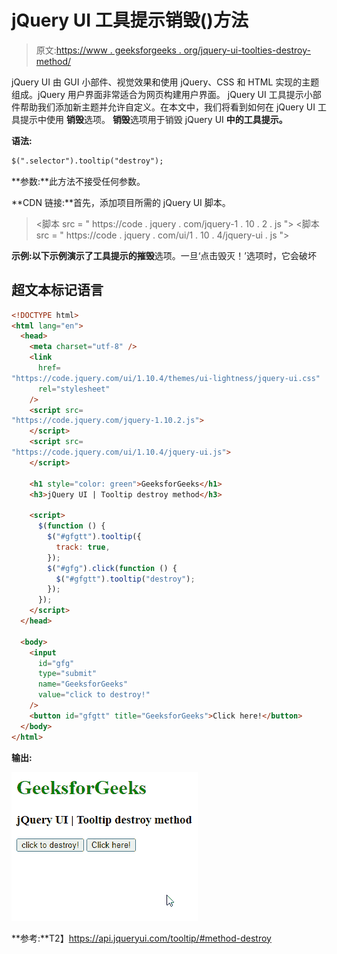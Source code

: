 # jQuery UI 工具提示销毁()方法

> 原文:[https://www . geeksforgeeks . org/jquery-ui-toolties-destroy-method/](https://www.geeksforgeeks.org/jquery-ui-tooltips-destroy-method/)

jQuery UI 由 GUI 小部件、视觉效果和使用 jQuery、CSS 和 HTML 实现的主题组成。jQuery 用户界面非常适合为网页构建用户界面。 jQuery UI 工具提示小部件帮助我们添加新主题并允许自定义。在本文中，我们将看到如何在 jQuery UI 工具提示中使用 **销毁**选项。 **销毁**选项用于销毁 jQuery UI **中的工具提示。**

**语法:**

```html
$(".selector").tooltip("destroy");
```

**参数:**此方法不接受任何参数。

**CDN 链接:**首先，添加项目所需的 jQuery UI 脚本。

> <link href="“https://code.jquery.com/ui/1.10.4/themes/ui-lightness/jquery-ui.css”" rel="“stylesheet”">
> <脚本 src = " https://code . jquery . com/jquery-1 . 10 . 2 . js "></脚本>
> <脚本 src = " https://code . jquery . com/ui/1 . 10 . 4/jquery-ui . js "></脚本>

**示例:**以下示例演示了工具提示的**摧毁**选项。一旦‘点击毁灭！’选项时，它会破坏

## 超文本标记语言

```html
<!DOCTYPE html>
<html lang="en">
  <head>
    <meta charset="utf-8" />
    <link
      href=
"https://code.jquery.com/ui/1.10.4/themes/ui-lightness/jquery-ui.css"
      rel="stylesheet"
    />
    <script src=
"https://code.jquery.com/jquery-1.10.2.js">
    </script>
    <script src=
"https://code.jquery.com/ui/1.10.4/jquery-ui.js">
    </script>

    <h1 style="color: green">GeeksforGeeks</h1>
    <h3>jQuery UI | Tooltip destroy method</h3>

    <script>
      $(function () {
        $("#gfgtt").tooltip({
          track: true,
        });
        $("#gfg").click(function () {
          $("#gfgtt").tooltip("destroy");
        });
      });
    </script>
  </head>

  <body>
    <input
      id="gfg"
      type="submit"
      name="GeeksforGeeks"
      value="click to destroy!"
    />
    <button id="gfgtt" title="GeeksforGeeks">Click here!</button>
  </body>
</html>
```

**输出:**

![](img/c87562f76d80ba5d1904b6f1fc909306.png)

**参考:**T2】https://api.jqueryui.com/tooltip/#method-destroy